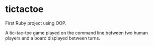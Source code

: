 # tictactoe

First Ruby project using OOP.

A tic-tac-toe game played on the command line between two human players and a board displayed between turns.
